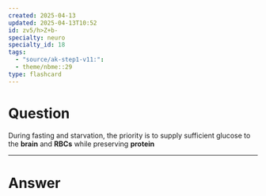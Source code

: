 ```yaml
---
created: 2025-04-13
updated: 2025-04-13T10:52
id: zv5/h>Z+b-
specialty: neuro
specialty_id: 18
tags:
  - "source/ak-step1-v11:": 
  - theme/nbme::29
type: flashcard
---
```


# Question
During fasting and starvation, the priority is to supply sufficient glucose to the **brain** and **RBCs** while preserving **protein**

---

# Answer
